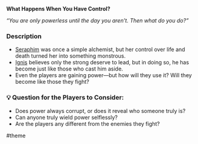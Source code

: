 **What Happens When You Have Control?**

*“You are only powerless until the day you aren’t. Then what do you do?”*

### Description

* [Seraphim](npcs/vallence-npcs/iron-veil-npcs/seraphim-vos/seraphim-vos.md) was once a simple alchemist, but her control over life and death turned her into something monstrous.
* [Ignis](npcs/vallence-npcs/iron-veil-npcs/ignis-luvten/ignis-luvten.md) believes only the strong deserve to lead, but in doing so, he has become just like those who cast him aside.
* Even the players are gaining power—but how will they use it? Will they become like those they fight?

### 💡 **Question for the Players to Consider:**

* Does power always corrupt, or does it reveal who someone truly is?
* Can anyone truly wield power selflessly?
* Are the players any different from the enemies they fight?

\#theme
